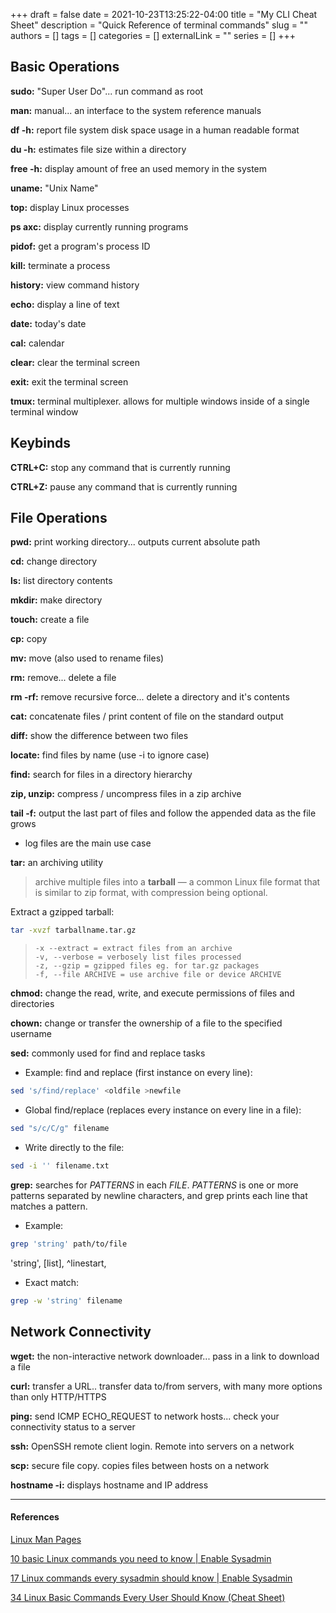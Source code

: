 +++ 
draft = false
date = 2021-10-23T13:25:22-04:00
title = "My CLI Cheat Sheet"
description = "Quick Reference of terminal commands"
slug = ""
authors = []
tags = []
categories = []
externalLink = ""
series = []
+++

## Basic Operations

**sudo:** "Super User Do"... run command as root

**man:** manual... an interface to the system reference manuals

**df -h:** report file system disk space usage in a human readable format

**du -h:** estimates file size within a directory

**free -h:** display amount of free an used memory in the system

**uname:** "Unix Name"

**top:** display Linux processes

**ps axc:** display currently running programs

**pidof:** get a program's process ID

**kill:** terminate a process

**history:** view command history

**echo:** display a line of text

**date:** today's date

**cal:** calendar

**clear:** clear the terminal screen

**exit:** exit the terminal screen

**tmux:** terminal multiplexer. allows for multiple windows inside of a single terminal window

## Keybinds

**CTRL+C:** stop any command that is currently running

**CTRL+Z:** pause any command that is currently running

## File Operations

**pwd:** print working directory... outputs current absolute path

**cd:** change directory

**ls:** list directory contents

**mkdir:** make directory

**touch:** create a file

**cp:** copy

**mv:** move (also used to rename files)

**rm:** remove... delete a file

**rm -rf:** remove recursive force... delete a directory and it's contents

**cat:** concatenate files / print content of file on the standard output

**diff:** show the difference between two files

**locate:** find files by name (use -i to ignore case)

**find:** search for files in a directory hierarchy

**zip, unzip:** compress / uncompress files in a zip archive

**tail -f:** output the last part of files and follow the appended data as the file grows

- log files are the main use case

**tar:** an archiving utility

> archive multiple files into a **tarball** — a common Linux file format that is similar to zip format, with compression being optional.

Extract a gzipped tarball:

```bash
tar -xvzf tarballname.tar.gz
```

> ```
> -x --extract = extract files from an archive
> -v, --verbose = verbosely list files processed
> -z, --gzip = gzipped files eg. for tar.gz packages
> -f, --file ARCHIVE = use archive file or device ARCHIVE
> ```

**chmod:** change the read, write, and execute permissions of files and directories

**chown:** change or transfer the ownership of a file to the specified username

**sed:** commonly used for find and replace tasks

- Example: find and replace (first instance on every line):

```bash
sed 's/find/replace' <oldfile >newfile
```

- Global find/replace (replaces every instance on every line in a file):

```bash
sed "s/c/C/g" filename
```

- Write directly to the file:

```bash
sed -i '' filename.txt
```

**grep:** searches for *PATTERNS* in each *FILE*. *PATTERNS* is one or more patterns separated by newline characters, and grep prints each line that matches a pattern.

- Example:

```bash
grep 'string' path/to/file
```

'string', [list], ^linestart,

- Exact match:

```bash
grep -w 'string' filename
```

## Network Connectivity

**wget:** the non-interactive network downloader... pass in a link to download a file

**curl:** transfer a URL.. transfer data to/from servers, with many more options than only HTTP/HTTPS

**ping:** send ICMP ECHO_REQUEST to network hosts... check your connectivity status to a server

**ssh:** OpenSSH remote client login. Remote into servers on a network

**scp:** secure file copy. copies files between hosts on a network

**hostname -i:** displays hostname and IP address

---

#### References

[Linux Man Pages](https://www.kernel.org/doc/man-pages/)

[10 basic Linux commands you need to know | Enable Sysadmin](https://www.redhat.com/sysadmin/basic-linux-commands)

[17 Linux commands every sysadmin should know | Enable Sysadmin](https://www.redhat.com/sysadmin/linux-commands-to-know)

[34 Linux Basic Commands Every User Should Know (Cheat Sheet)](https://www.hostinger.com/tutorials/linux-commands)